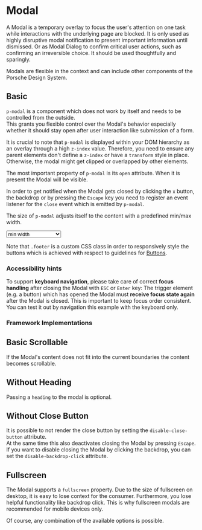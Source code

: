 # Modal

A Modal is a temporary overlay to focus the user's attention on one task while interactions with the underlying page are blocked. It is only used as highly disruptive modal notification to present important information until dismissed. Or as Modal Dialog to confirm critical user actions, such as confirming an irreversible choice. It should be used thoughtfully and sparingly.

Modals are flexible in the context and can include other components of the Porsche Design System.

## Basic

`p-modal` is a component which does not work by itself and needs to be controlled from the outside.  
This grants you flexible control over the Modal's behavior especially whether it should stay open after user interaction like submission of a form.

It is crucial to note that `p-modal` is displayed within your DOM hierarchy as an overlay through a high `z-index` value. 
Therefore, you need to ensure any parent elements don't define a `z-index` or have a `transform` style in place. 
Otherwise, the modal might get clipped or overlapped by other elements.

The most important property of `p-modal` is its `open` attribute.  When it is present the Modal will be visible.
  
In order to get notified when the Modal gets closed by clicking the `x` button, the backdrop or by pressing the `Escape` key you need to register an event listener for the `close` event which is emitted by `p-modal`.

The size of `p-modal` adjusts itself to the content with a predefined min/max width.

<Playground :markup="basic">
  <select v-model="width">
    <option disabled>Select a modal width</option>
    <option value="minWidth">min width</option>
    <option value="maxWidth">max width</option>
  </select>
</Playground>

Note that `.footer` is a custom CSS class in order to responsively style the buttons which is achieved with respect to guidelines for [Buttons](components/button/usage).

### <p-icon name="accessibility" size="medium" color="notification-neutral" aria-hidden="true"></p-icon> Accessibility hints
To support **keyboard navigation**, please take care of correct **focus handling** after closing the Modal with `ESC` or `Enter` key:
The trigger element (e.g. a button) which has opened the Modal must **receive focus state again** after the Modal is closed. This is important to keep focus order consistent.
You can test it out by navigation this example with the keyboard only.

### Framework Implementations

<Playground :frameworks="frameworks"></Playground>

## Basic Scrollable

If the Modal's content does not fit into the current boundaries the content becomes scrollable.

<Playground :markup="scrollable"></Playground>

## Without Heading

Passing a `heading` to the modal is optional. 

<Playground :markup="withoutHeading"></Playground>

## Without Close Button

It is possible to not render the close button by setting the `disable-close-button` attribute.  
At the same time this also deactivates closing the Modal by pressing `Escape`.  
If you want to disable closing the Modal by clicking the backdrop, you can set the `disable-backdrop-click` attribute.

<Playground :markup="withoutCloseButton"></Playground>

## Fullscreen

The Modal supports a `fullscreen` property.
Due to the size of fullscreen on desktop, it is easy to lose context for the consumer. 
Furthermore, you lose helpful functionality like backdrop click. This is why fullscreen modals are recommended for mobile devices only.

<Playground :markup="fullscreen"></Playground>

Of course, any combination of the available options is possible.

<script lang="ts">
import Vue from 'vue';
import Component from 'vue-class-component';

@Component
export default class Code extends Vue {
  modals = [];
  width = 'minWidth';

  frameworks = {
    'vanilla-js': `modal.addEventListener('close', () => {
  modal.removeAttribute('open');
});`,
    angular: `import { Component } from '@angular/core';

@Component({
  selector: 'modal-page',
  template: \`<p-modal [open]="isModalOpen" (close)="handleModalClose($event)">...</p-modal>\`,
})
export class ModalPage {
  isModalOpen = false;

  handleModalClose(e: CustomEvent<void>) {
    this.isModalOpen = false;
  }
}`,
    react: `import { useCallback, useState } from 'react';
import { PModal } from '@porsche-design-system/components-react';

const ModalPage = (): JSX.Element => {
  const [isModalOpen, setIsModalOpen] = useState<boolean>(false);
  const handleModalClose = useCallback(() => {
    setIsModalOpen(false);
  }, []);

  return <PModal open={isModalOpen} onClose={handleModalClose}>...</PModal>
}`,
  };

  mounted() {
    this.registerEvents();
    
    // workaround for iOS 13.x masking modal within example
    document.querySelectorAll('.example').forEach(el => el.style.overflow = 'visible');

    // workaround for iOS 13.x not respecting flex-wrap: wrap; correctly
    // timeout is needed for component to render 
    setTimeout(() => {
      document.getElementById('modal-scrollable').shadowRoot.querySelector('.root').style.alignSelf = 'start'
    }, 1000);
  }

  updated() {
    // event handling is registered again on every update since markup is changing and references are lost
    this.registerEvents();
  }

  registerEvents() {
    this.modals = Array.from(document.querySelectorAll('p-modal'));
    
    const buttonsOpen = Array.from(document.querySelectorAll('.playground .demo > p-button'));
    buttonsOpen.forEach((btn, index) => btn.addEventListener('click', () => this.openModal(index)));
    
    this.modals.forEach((modal, index) => {
      modal.addEventListener('close', () => this.closeModal(index));
      const buttons = Array.from(modal.querySelectorAll('p-button'));
      buttons.forEach((btn) => btn.addEventListener('click', () => this.closeModal(index)));
    });
  }


  get basic() {
    const content = this.width === 'maxWidth' ? '<div style="max-width: 100%; width: 100vw; height: 500px"><p-text>Some Content in responsive max width</p-text></div>' : '<p-text>Some Content</p-text>';
    
    return `<p-button type="button">Open Modal</p-button>
<p-modal heading="Some Heading" open="false">
  ${content}
  <p-button-group class="footer">
    <p-button>Save</p-button>
    <p-button type="button" variant="tertiary">Close</p-button>
  </p-button-group>
</p-modal>`;}
  
  scrollable =
`<p-button type="button">Open Modal</p-button>
<p-modal id="modal-scrollable" heading="Some Heading" open="false">
  <p-text>Some Content</p-text>
  <div style="height: 40vh;"></div>
  <p-text>More Content</p-text>
  <div style="height: 40vh;"></div>
  <p-text>Even More Content</p-text>
  <p-button-group class="footer">
    <p-button>Save</p-button>
    <p-button type="button" variant="tertiary">Close</p-button>
  </p-button-group>
</p-modal>`;

  withoutHeading =
`<p-button type="button">Open Modal</p-button>
<p-modal open="false">
  <p-text>Some Content</p-text>
</p-modal>`;

  withoutCloseButton =
`<p-button type="button">Open Modal</p-button>
<p-modal heading="Some Heading" disable-close-button open="false">
  <p-text>Some Content</p-text>
</p-modal>`;

  fullscreen =
`<p-button type="button">Open Modal</p-button>
<p-modal heading="Some Heading" open="false" fullscreen="{ base: true, s: false }">
  <p-flex direction="column" class="fullscreen-container">
    <p-flex-item grow="1">
      <p-text>Some Content</p-text>
    </p-flex-item>
    <p-button-group class="footer">
      <p-button>Save</p-button>
      <p-button type="button" variant="tertiary">Close</p-button>
    </p-button-group>
  </p-flex>
</p-modal>`;

  openModal(index: number): void {
    this.modals[index].setAttribute('open', 'true');
  }
  
  closeModal(index: number): void {
    this.modals[index].setAttribute('open', 'false');
  }
}
</script>

<style scoped lang="scss">
  @import '~@porsche-design-system/utilities/scss';

  
  ::v-deep .footer {  
    padding: p-px-to-rem(32px) 0 0;
  }
  ::v-deep .fullscreen-container {
    flex: 1;
  }
</style>
